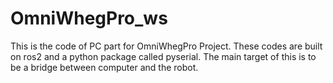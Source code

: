 # OmniWhegPro_ws
This is the code of PC part for OmniWhegPro Project.
These codes are built on ros2 and a python package called pyserial.
The main target of this is to be a bridge between computer and the robot.
